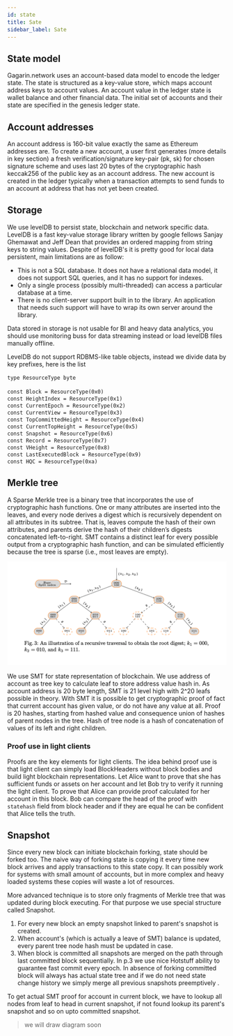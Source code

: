 ```yaml
---
id: state
title: Sate
sidebar_label: Sate
---
```


## State model
Gagarin.network uses an account-based data model to encode the ledger state. The state is structured as a key-value store, which maps account address keys to account values. 
An account value in the ledger state is wallet balance and other financial data. The initial set of accounts and their state are specified in the
genesis ledger state.

## Account addresses 
An account address is 160-bit value exactly the same as Ethereum addresses are. To create a new account, a user
first generates (more details in key section) a fresh verification/signature key-pair (pk, sk) for chosen signature scheme and uses last 20 bytes of the
cryptographic hash keccak256 of the public key as an account address. The new
account is created in the ledger typically when a transaction attempts to send funds to an account at address that has not yet been created.

## Storage
We use levelDB to persist state, blockchain and network specific data.
LevelDB is a fast key-value storage library written by google fellows Sanjay Ghemawat and Jeff Dean that provides an ordered mapping from string keys to string values.
Despite of levelDB's it is pretty good for local data persistent, main limitations are as follow:
- This is not a SQL database. It does not have a relational data model, it does not support SQL queries, and it has no support for indexes.
- Only a single process (possibly multi-threaded) can access a particular database at a time.
- There is no client-server support built in to the library. An application that needs such support will have to wrap its own server around the library.

Data stored in storage is not usable for BI and heavy data analytics, you should use monitoring buss for data streaming instead or load levelDB files manually offline. 

LevelDB do not support RDBMS-like table objects, instead we divide data by key prefixes, here is the list
```golang
type ResourceType byte

const Block = ResourceType(0x0)
const HeightIndex = ResourceType(0x1)
const CurrentEpoch = ResourceType(0x2)
const CurrentView = ResourceType(0x3)
const TopCommittedHeight = ResourceType(0x4)
const CurrentTopHeight = ResourceType(0x5)
const Snapshot = ResourceType(0x6)
const Record = ResourceType(0x7)
const VHeight = ResourceType(0x8)
const LastExecutedBlock = ResourceType(0x9)
const HQC = ResourceType(0xa)
```

## Merkle tree
A Sparse Merkle tree is a binary tree that incorporates the use of cryptographic hash
functions. One or many attributes are inserted into the leaves, and every node
derives a digest which is recursively dependent on all attributes in its subtree.
That is, leaves compute the hash of their own attributes, and parents derive the
hash of their children’s digests concatenated left-to-right. 
SMT contains a distinct leaf for every possible output from a cryptographic hash function, and can
be simulated efficiently because the tree is sparse (i.e., most leaves are
empty).

![alt-text](assets/smt.png)


We use SMT for state representation of blockchain. We use address of account as tree key to calculate leaf to store address value hash in. As account address is 20 byte length, SMT is 21 level high with 2^20 leafs possible in theory. With SMT it is possible to get cryptographic proof of fact that current account has given value, or do not have any value at all. Proof is 20 hashes, starting from hashed value and consequence union of hashes of parent nodes in the tree. Hash of tree node is a hash of concatenation of values of its left and right children.

### Proof use in light clients
Proofs are the key elements for light clients. The idea behind proof use is that light client can simply load BlockHeaders without block bodies and build light blockchain representations. Let Alice want to prove that she has sufficient funds or assets on her account and let Bob try to verify it running the light client. To prove that Alice can provide proof calculated for her account in this block. Bob can compare the head of the proof with ```statehash``` field from block header and if they are equal he can be confident that Alice tells the truth. 

## Snapshot
Since every new block can initiate blockchain forking, state should be forked too. The naive way of forking state is copying it every time new block arrives and apply transactions to this state copy. 
It can possibly work for systems with small amount of accounts, but in more complex and heavy loaded systems these copies will waste a lot of resources.

More advanced technique is to store only fragments of Merkle tree that was updated during block executing.
For that purpose we use special structure called Snapshot. 

1. For every new block an empty snapshot linked to parent's snapshot is created. 
2. When account's (which is actually a leave of SMT) balance is updated, every parent tree node hash must be updated in case.
3. When block is committed all snapshots are merged on the path through last committed block sequentially. 
In p.3 we use nice Hotstuff ability to guarantee fast commit every epoch. In absence of forking committed block will always has actual state tree and if we do not need state change history we simply merge all previous snapshots preemptively .  

To get actual SMT proof for account in current block, we have to lookup all nodes from leaf to head in current snapshot, if not found lookup its parent's snapshot and so on upto committed snapshot.

>we will draw diagram soon    
